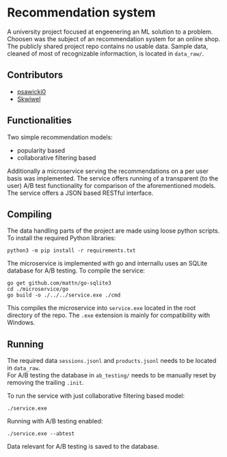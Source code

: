 # Recommendation system

A university project focused at engeenering an ML solution to a problem. Choosen was the subject of an recommendation system for an online shop.
The publicly shared project repo contains no usable data. Sample data, cleaned of most of recognizable informaction, is located in `data_raw/`.

## Contributors
 - [psawicki0](https://github.com/psawicki0)
 - [Skwiwel](https://github.com/Skwiwel)

## Functionalities
Two simple recommendation models:
 - popularity based
 - collaborative filtering based

 Additionally a microservice serving the recommendations on a per user basis was implemented. The service offers running of a transparent (to the user) A/B test functionality for comparison of the aforementioned models. The service offers a JSON based RESTful interface.

 ## Compiling
 The data handling parts of the project are made using loose python scripts. To install the required Python libraries:
 ```
 python3 -m pip install -r requirements.txt
 ```
The microservice is implemented with go and internallu uses an SQLite database for A/B testing. To compile the service:
```
go get github.com/mattn/go-sqlite3
cd ./microservice/go
go build -o ./../../service.exe ./cmd
```
This compiles the microservice into `service.exe` located in the root directory of the repo. The `.exe` extension is mainly for compatibility with Windows.

## Running
The required data `sessions.jsonl` and `products.jsonl` needs to be located in `data_raw`.  
For A/B testing the database in `ab_testing/` needs to be manually reset by removing the trailing `.init`.

To run the service with just collaborative filtering based model:
```
./service.exe
```
Running with A/B testing enabled:
```
./service.exe --abtest
```
Data relevant for A/B testing is saved to the database.
